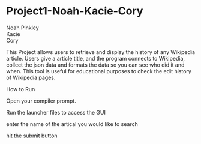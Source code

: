 # Project1-Noah-Kacie-Cory
Noah Pinkley  
Kacie  
Cory  

This Project allows users to retrieve and display the history of any Wikipedia article. Users give a article title, and the program connects to Wikipedia, collect the json data and formats the data so you can see who did it and when. This tool is useful for educational purposes to check the edit history of Wikipedia pages.

How to Run  

Open your compiler prompt.  

Run the launcher files to access the GUI

enter the name of the artical you would like to search

hit the submit button
